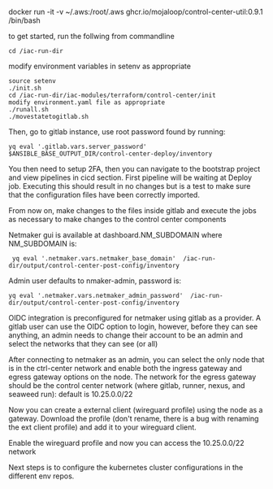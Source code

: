 docker run -it -v ~/.aws:/root/.aws ghcr.io/mojaloop/control-center-util:0.9.1 /bin/bash

to get started, run the follwing from commandline
```
cd /iac-run-dir
```
modify environment variables in setenv as appropriate

```
source setenv
./init.sh
cd /iac-run-dir/iac-modules/terraform/control-center/init
modify environment.yaml file as appropriate
./runall.sh
./movestatetogitlab.sh
```

Then, go to gitlab instance, use root password found by running: 

```
yq eval '.gitlab.vars.server_password'  $ANSIBLE_BASE_OUTPUT_DIR/control-center-deploy/inventory
```

You then need to setup 2FA, then you can navigate to the bootstrap project and view pipelines in cicd section.
First pipeline will be waiting at Deploy job.  Executing this should result in no changes but is a test to make sure that the configuration files have been correctly imported.

From now on, make changes to the files inside gitlab and execute the jobs as necessary to make changes to the control center components

Netmaker gui is available at dashboard.NM_SUBDOMAIN where NM_SUBDOMAIN is:

```
 yq eval '.netmaker.vars.netmaker_base_domain'  /iac-run-dir/output/control-center-post-config/inventory
```

Admin user defaults to nmaker-admin, password is: 

```
yq eval '.netmaker.vars.netmaker_admin_password'  /iac-run-dir/output/control-center-post-config/inventory
```

OIDC integration is preconfigured for netmaker using gitlab as a provider.  A gitlab user can use the OIDC option to login, however, before they can see anything, an admin needs to change their account to be an admin and select the networks that they can see (or all)

After connecting to netmaker as an admin, you can select the only node that is in the ctrl-center network and enable both the ingress gateway and egress gateway options on the node.  The network for the egress gateway should be the control center network (where gitlab, runner, nexus, and seaweed run): default is 10.25.0.0/22

Now you can create a external client (wireguard profile) using the node as a gateway.  Download the profile (don't rename, there is a bug with renaming the ext client profile) and add it to your wireguard client.

Enable the wireguard profile and now you can access the 10.25.0.0/22 network

Next steps is to configure the kubernetes cluster configurations in the different env repos.